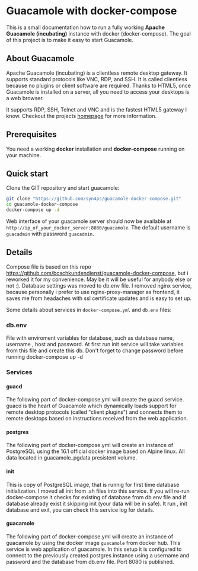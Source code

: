 # Guacamole with docker-compose
This is a small documentation how to run a fully working **Apache Guacamole (incubating)** instance with docker (docker-compose). The goal of this project is to make it easy to start Guacamole.


## About Guacamole
Apache Guacamole (incubating) is a clientless remote desktop gateway. It supports standard protocols like VNC, RDP, and SSH. It is called clientless because no plugins or client software are required. Thanks to HTML5, once Guacamole is installed on a server, all you need to access your desktops is a web browser.

It supports RDP, SSH, Telnet and VNC and is the fastest HTML5 gateway I know. Checkout the projects [homepage](https://guacamole.incubator.apache.org/) for more information.

## Prerequisites
You need a working **docker** installation and **docker-compose** running on your machine.

## Quick start
Clone the GIT repository and start guacamole:

~~~bash
git clone "https://github.com/syn4ps/guacamole-docker-compose.git"
cd guacamole-docker-compose
docker-compose up -d
~~~

Web interface of your guacamole server should now be available at `http://ip_of_your_docker_server:8080/guacamole`. The default username is `guacadmin` with password `guacadmin`.

## Details
Compose file is based on this repo https://github.com/boschkundendienst/guacamole-docker-compose, but i reworked it for my convenience. May be it will be useful for anybody else or not :).
Database settings was moved to db.env file. I removed nginx service, because personally i prefer to use nginx-proxy-manager as frontend, it saves me from headaches with ssl certificate updates and is easy to set up.

Some details about services in `docker-compose.yml` and `db.env` files:

### db.env
File with enviroment variables for database, such as database name, username , host and password. At first run init service will take variables from this file and create this db.
Don't forget to change password before running docker-compose up -d  

### Services

#### guacd
The following part of docker-compose.yml will create the guacd service. guacd is the heart of Guacamole which dynamically loads support for remote desktop protocols (called "client plugins") and connects them to remote desktops based on instructions received from the web application. 

#### postgres
The following part of docker-compose.yml will create an instance of PostgreSQL using the 16.1 official docker image based on Alpine linux. All data located in guacamole_pgdata presistent volume.  

#### init
This is copy of PostgreSQL image, that is runnig for first time database initialization. I moved all init from .sh files into this service. If you will re-run docker-compose it checks for existing of database from db.env file and if database already exist it skipping init (your data will be in safe). It run , init database and exit, you can check this service log for details.   

#### guacamole
The following part of docker-compose.yml will create an instance of guacamole by using the docker image `guacamole` from docker hub. This service is web application of guacamole. In this setup it is configured to connect to the previously created postgres instance using a username and password and the database from db.env file. Port 8080 is published.

